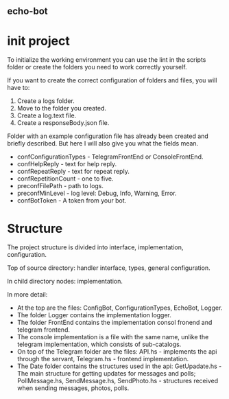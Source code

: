 ## echo-bot

# init project

To initialize the working environment you can use the lint in the scripts folder or create the folders you need to work correctly yourself. 

If you want to create the correct configuration of folders and files, you will have to:
1. Create a logs folder.
2. Move to the folder you created.
3. Create a log.text file.
4. Create a responseBody.json file.

Folder with an example configuration file has already been created and briefly described. But here I will also give you what the fields mean.
* confConfigurationTypes - TelegramFrontEnd or ConsoleFrontEnd.
* confHelpReply - text for help reply.
* confRepeatReply - text for repeat reply.
* confRepetitionCount - one to five.
* preconfFilePath - path to logs.
* preconfMinLevel - log level: Debug, Info, Warning, Error.
* confBotToken - A token from your bot.

# Structure

The project structure is divided into interface, implementation, configuration.

Top of source directory: handler interface, types, general configuration.

In child directory nodes: implementation.

In more detail:
* At the top are the files: ConfigBot, ConfigurationTypes, EchoBot, Logger.
* The folder Logger contains the implementation logger.
* The folder FrontEnd contains the implementation consol fronend and telegram frontend.
* The console implementation is a file with the same name, unlike the telegram implementation, which consists of sub-catalogs.
* On top of the Telegram folder are the files: API.hs - implements the api through the servant, Telegram.hs - frontend implementation.
* The Date folder contains the structures used in the api: GetUpadate.hs - The main structure for getting updates for messages and polls; PollMessage.hs, SendMessage.hs, SendPhoto.hs - structures received when sending messages, photos, polls.
